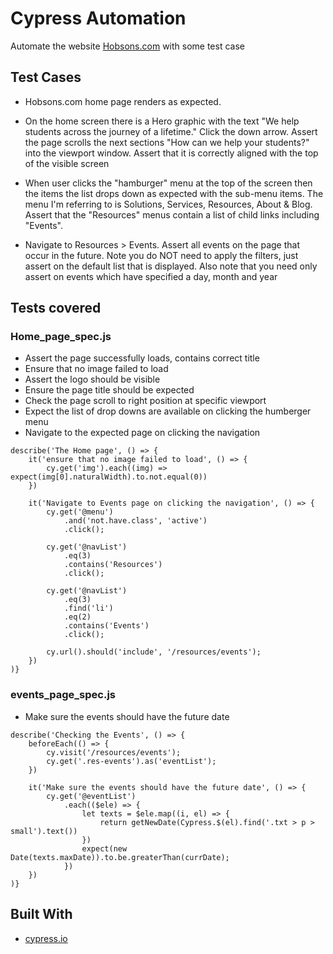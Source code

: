 # Cypress Automation

Automate the website [Hobsons.com](https://www.hobsons.com/) with some test case 

## Test Cases

- Hobsons.com home page renders as expected.

- On the home screen there is a Hero graphic with the text "We help students across the journey of a lifetime." Click the down arrow. Assert the page scrolls the next sections "How can we help your students?" into the viewport window. Assert that it is correctly aligned with the top of the visible screen

- When user clicks the "hamburger" menu at the top of the screen then the items the list drops down as expected with the sub-menu items. The menu I'm referring to is Solutions, Services, Resources, About & Blog. Assert that the "Resources" menus contain a list of child links including "Events".

- Navigate to Resources > Events. Assert all events on the page that occur in the future. Note you do NOT need to apply the filters, just assert on the default list that is displayed. Also note that you need only assert on events which have specified a day, month and year

## Tests covered
### Home_page_spec.js

- Assert the page successfully loads, contains correct title
- Ensure that no image failed to load
- Assert the logo should be visible
- Ensure the page title should be expected
- Check the page scroll to right position at specific viewport
- Expect the list of drop downs are available on clicking the humberger menu
- Navigate to the expected page on clicking the navigation

```shell
describe('The Home page', () => {
    it('ensure that no image failed to load', () => {
        cy.get('img').each((img) => expect(img[0].naturalWidth).to.not.equal(0))
    })

    it('Navigate to Events page on clicking the navigation', () => {
        cy.get('@menu')
            .and('not.have.class', 'active')
            .click();

        cy.get('@navList')
            .eq(3)
            .contains('Resources')
            .click();

        cy.get('@navList')
            .eq(3)
            .find('li')
            .eq(2)
            .contains('Events')
            .click();

        cy.url().should('include', '/resources/events');
    })
)}
```

### events_page_spec.js

- Make sure the events should have the future date

```shell
describe('Checking the Events', () => {
    beforeEach(() => {
        cy.visit('/resources/events');
        cy.get('.res-events').as('eventList');
    })

    it('Make sure the events should have the future date', () => {
        cy.get('@eventList')
            .each(($ele) => {
                let texts = $ele.map((i, el) => {
                    return getNewDate(Cypress.$(el).find('.txt > p > small').text())
                })
                expect(new Date(texts.maxDate)).to.be.greaterThan(currDate);  
            })
    })
)}
```

## Built With

- [cypress.io](https://www.cypress.io/)

